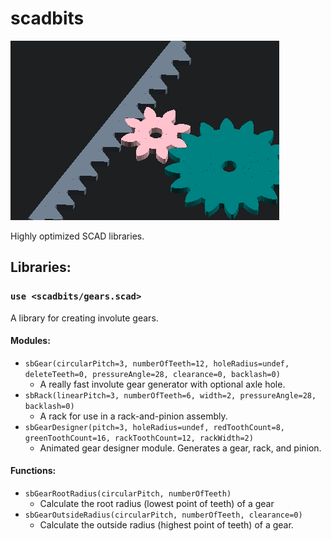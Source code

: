 # scadbits

![SCADBits Animation](scadbits.gif)

Highly optimized SCAD libraries.

## Libraries:

### `use <scadbits/gears.scad>`
A library for creating involute gears.

#### Modules:
* `sbGear(circularPitch=3, numberOfTeeth=12, holeRadius=undef, deleteTeeth=0, pressureAngle=28, clearance=0, backlash=0)`
  - A really fast involute gear generator with optional axle hole.
* `sbRack(linearPitch=3, numberOfTeeth=6, width=2, pressureAngle=28, backlash=0)`
  - A rack for use in a rack-and-pinion assembly.
* `sbGearDesigner(pitch=3, holeRadius=undef, redToothCount=8, greenToothCount=16, rackToothCount=12, rackWidth=2)`
  - Animated gear designer module. Generates a gear, rack, and pinion.

#### Functions:
* `sbGearRootRadius(circularPitch, numberOfTeeth)`
  - Calculate the root radius (lowest point of teeth) of a gear
* `sbGearOutsideRadius(circularPitch, numberOfTeeth, clearance=0)`
  - Calculate the outside radius (highest point of teeth) of a gear.
